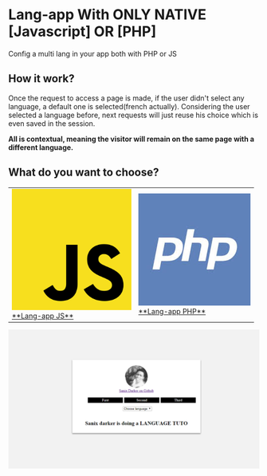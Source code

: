# Lang-app With **ONLY NATIVE** [Javascript] OR [PHP]
Config a multi lang in your app both with PHP or JS

## How it work?
Once the request to access a page is made, if the user didn't select any language, a default one is selected(french actually). Considering the user selected a language before, next requests will just reuse his choice which is even saved in the session.

**All is contextual, meaning the visitor will remain on the same page with a different language.**
## What do you want to choose?

<table>
  <tr>
    <td>
      <a href="https://github.com/Sanix-Darker/Lang-app/JS">
        <img src="img/js.PNG"><br>
            **Lang-app JS**
      </a>
    </td>
    <td>
      <a href="https://github.com/Sanix-Darker/Lang-app/PHP">
        <img src="img/php.jpg"><br>
            **Lang-app PHP**
      </a>
    </td>
  </tr>
</table>

<img src="img/capture.png" >
